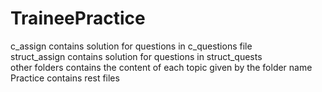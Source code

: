 # TraineePractice

c_assign<num> contains solution for questions in c_questions<num> file<br>
struct_assign contains solution for questions in struct_quests<br>
other folders contains the content of each topic given by the folder name<br>
Practice contains rest files

